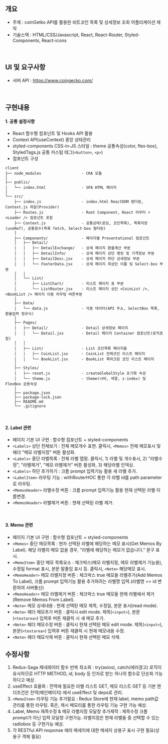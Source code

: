 ## 개요
- 주제 : coinGetko API를 활용한 비트코인 목록 및 상세정보 조회 어플리케이션 제작
- 기술스택 : HTML/CSS/Javascript, React, React-Router, Styled-Components, React-icons
<br />

## UI 및 요구사항
* 서버 API : https://www.coingecko.com/
<br />

## 구현내용
#### 1. 공통 설정사항
- React 함수형 컴포넌트 및 Hooks API 활용
- Context API(useContext) 중앙 상태관리
- styled-components CSS-in-JS 스타일 : theme 공통속성(color, flex-box), StyledTags.js 공통 커스텀 태그(`<button>`, `<p>`)
- 컴포넌트 구성
```
client
├── node_modules                  - CRA 모듈
│
├── public/                   
│   └── index.html                - SPA HTML 페이지
│
└── src/                      
    ├── index.js                  - index.html ReactDOM 렌더링, Context.js 하달(Provider)
    ├── Routes.js                 - Root Component, React 라우터 + <Loader /> 컴포넌트 포함
    ├── Context.js                - 공통상태(로딩, 코인목록), 목록저장(useRef), 공통함수(목록 fetch, Select-box 필터링)
    │ 
    ├── Components/               - 페이지별 Presentational 컴포넌트
    │   ├── Detail/               
    │   │   ├── DetailExchange/   - 상세 페이지 환율계산 부분
    │   │   ├── DetailInfo/       - 상세 페이지 상단 랭킹 및 가격정보 부분
    │   │   ├── DetailDesc.jsx    - 상세 페이지 하단 상세정보 부분
    │   │   └── FooterData.jsx    - 상세 페이지 최상단 이름 및 Select-box 부분
    │   │
    │   └── List/               
    │       ├── ListChart/        - 리스트 페이지 표 부분
    │       └── ListRouter.jsx    - 리스트 페이지 상단 <CoinList />, <BookList /> 페이지 이동 라우팅 버튼부분
    │ 
    ├── Data/                     
    │   └── data.js               - 각종 데이터(API 주소, SelectBox 목록, 환율입력 정규식)
    │
    ├── Pages/
    │   ├── Detail/               - Detail 상세정보 페이지
    │   │   └── Detail.jsx        - Detail 페이지 Container 컴포넌트(로직포함)
    │   │
    │   ├── List/                 - List 코인목록 페이지들
    │   │   ├── CoinList.jsx      - CoinList 전체코인 리스트 페이지
    │   │   └── BookList.jsx      - BookList 북마크된 코인 리스트 페이지
    │     
    ├── Styles/                     
    │   ├── reset.js              - createGlobalStyle 초기화 속성
    │   └── theme.js              - theme(너비, 색깔, z-index) 및 FlexBox 공용속성
    │
    ├── package.json
    ├── package-lock.json
    ├── README.md
    └── .gitignore
```
<br />

#### 2. Label 관련
- 페이지 기본 UI 구현 : 함수형 컴포넌트 + styled-components
- `<Labels>` 상단 전체보기 : 전체 메모개수 표현. 클릭시, `<Memos>` 전체 메모표시 및 헤더 "메모 라벨지정" 버튼 활성화.
- `<Labels>` 중단 라벨목록 : 전체 라벨 맵핑. 클릭시, 1) 라벨 및 개수표시, 2) "라벨수정", "라벨제거", "메모 라벨제거" 버튼 활성화, 3) 해당라벨 인덱싱.
- `<Labels>` 하단 추가하기 : 크롬 prompt 입력기능 활용 새 라벨 추가.
- `<LabelItem>` 라우팅 기능 : withRouterHOC 통한 각 라벨 id를 path parameter로 라우팅.
- `<MemosHeader>` 라벨수정 버튼 : 크롬 prompt 입력기능 활용 현재 선택된 라벨 이름변경.
- `<MemosHeader>` 라벨제거 버튼 : 현재 선택된 라벨 제거.
<br />

#### 3. Memo 관련
- 페이지 기본 UI 구현 : 함수형 컴포넌트 + styled-components
- `<Memos>` 중단 메모목록 : 현자 선택된 라벨에 해당하는 메모 표시(Get Memos By Label). 해당 라벨의 메모 없을 경우, "라벨에 해당하는 메모가 없습니다." 문구 표시.
- `<MemoItem>` 중단 메모 목록요소 : 체크박스(메모 라벨지정, 메모 라벨제거 기능용), 수정일 format 표시, 본문 말줄임 표시 등. 클릭시, `<Note>` 해당메모 표시.
- `<MemoHeader>` 메모 라벨지정 버튼 : 체크박스 true 메모들 라벨추가(Add Memos To Label), 크롬 prompt 입력기능 활용 추가하려는 라벨명 입력.(라벨명 => id 변환하여 서버통신)
- `<MemoHeader>` 메모 라벨제거 버튼 : 체크박스 true 메모들 현제 라벨에서 제거(Remove Memos From Label).
- `<Note>` 메모 상세내용 : 현재 선택된 메모 제목, 수정일, 본문 표시(read mode).
- `<Note>` 헤더 메모추가 버튼 : 클릭시 edit mode. 제목(`<input>`), 본문(`<textarea>`) 입력후 버튼 재클릭 시 새 메모 추가.
- `<Note>` 헤더 메모수정 버튼 : 클릭시 현재 선택된 메모 edit mode. 제목(`<input>`), 본문(`<textarea>`) 입력후 버튼 재클릭 시 현재 메모내용 수정.
- `<Note>` 헤더 메모삭제 버튼 : 클릭시 현재 선택된 메모 삭제.

## 수정사항
1) Redux-Saga 제네레이터 함수 반복 최소화 : try(axios), catch(에러경고) 로직이 유사하므로 HTTP METHOD, id, body 등 인자로 받는 하나의 함수로 단순화 가능하다고 예상.
2) useEffect 효율화 : 전역에 필요한 라벨 리스트 GET, 메모 리스트 GET 등 기본 렌더조건은 전역(메인페이지) 에서 useEffect 및 deps로 관리.
3) `<MemoItem>` 라우팅 기능 추가필요 : Redux Store에 현재 label, memo path값 관리를 통한 라우팅. 혹은, 캐시 메모리를 통한 라우팅 기능 구현 가능 예상.
4) Label, Memo 제목수정 & 메모 라벨지정 모달창 추가제작 : 제목수정 크롬 prompt가 아닌 입력 모달창 구현가능. 라벨지정은 현재 라벨들 중 선택할 수 있는 radiobox 등 구현가능 예상.
5) 각 RESTful API response 에러 메세지에 대한 메세지 상용구 표시 구현 필요(상용구 객체 필요)
